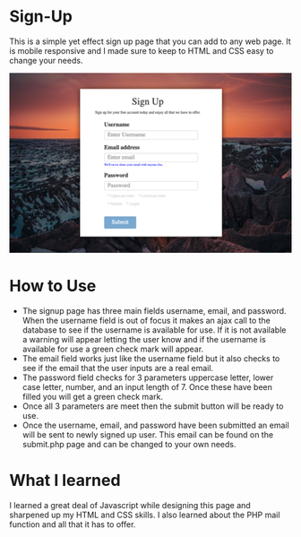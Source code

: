 # Sign-Up
This is a simple yet effect sign up page that you can add to any web page. It is mobile responsive and I made sure to keep to HTML and 
CSS easy to change your needs.

![Image of SignUp](https://github.com/ecombee28/Sign-Up/blob/master/signUp/images/Screen%20Shot%202019-05-04%20at%204.55.18%20PM.png)

# How to Use
* The signup page has three main fields username, email, and password. When the username field is out of focus it makes an
ajax call to the database to see if the username is available for use. If it is not available a warning will appear letting the user know and if the username is available for use a green check mark will appear.
* The email field works just like the username field but it also checks to see if the email that the user inputs are a real email. 
* The password field checks for 3 parameters uppercase letter, lower case letter, number, and an input length of 7. Once these have been filled you will get a green check mark.
* Once all 3 parameters are meet then the submit button will be ready to use.
* Once the username, email, and password have been submitted an email will be sent to newly signed up user. This email can be found on the submit.php page and can be changed to your own needs.

# What I learned
I learned a great deal of Javascript while designing this page and sharpened up my HTML and CSS skills. I also learned about the PHP mail function and all that it has to offer.
